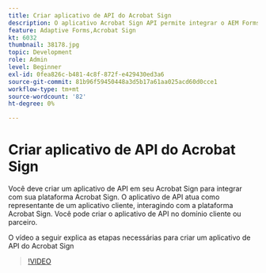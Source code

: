 ```yaml
---
title: Criar aplicativo de API do Acrobat Sign
description: O aplicativo Acrobat Sign API permite integrar o AEM Forms com o Acrobat Sign
feature: Adaptive Forms,Acrobat Sign
kt: 6032
thumbnail: 38178.jpg
topic: Development
role: Admin
level: Beginner
exl-id: 0fea826c-b481-4c8f-872f-e429430ed3a6
source-git-commit: 81b96f59450448a3d5b17a61aa025acd60d0cce1
workflow-type: tm+mt
source-wordcount: '82'
ht-degree: 0%

---
```


# Criar aplicativo de API do Acrobat Sign

Você deve criar um aplicativo de API em seu Acrobat Sign para integrar com sua plataforma Acrobat Sign. O aplicativo de API atua como representante de um aplicativo cliente, interagindo com a plataforma Acrobat Sign. Você pode criar o aplicativo de API no domínio cliente ou parceiro.

O vídeo a seguir explica as etapas necessárias para criar um aplicativo de API do Acrobat Sign

>[!VIDEO](https://video.tv.adobe.com/v/38178/?quality=9&learn=on)
